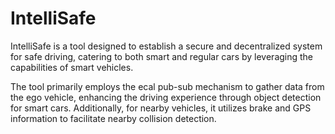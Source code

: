 # IntelliSafe

IntelliSafe is a tool designed to establish a secure and decentralized system for safe driving, catering to both smart and regular cars by leveraging the capabilities of smart vehicles.

The tool primarily employs the ecal pub-sub mechanism to gather data from the ego vehicle, enhancing the driving experience through object detection for smart cars. Additionally, for nearby vehicles, it utilizes brake and GPS information to facilitate nearby collision detection.
